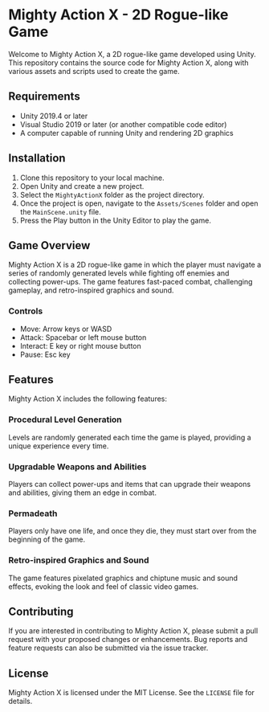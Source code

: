 # Mighty Action X - 2D Rogue-like Game

Welcome to Mighty Action X, a 2D rogue-like game developed using Unity. This repository contains the source code for Mighty Action X, along with various assets and scripts used to create the game.

## Requirements
- Unity 2019.4 or later
- Visual Studio 2019 or later (or another compatible code editor)
- A computer capable of running Unity and rendering 2D graphics

## Installation
1. Clone this repository to your local machine.
2. Open Unity and create a new project.
3. Select the `MightyActionX` folder as the project directory.
4. Once the project is open, navigate to the `Assets/Scenes` folder and open the `MainScene.unity` file.
5. Press the Play button in the Unity Editor to play the game.

## Game Overview
Mighty Action X is a 2D rogue-like game in which the player must navigate a series of randomly generated levels while fighting off enemies and collecting power-ups. The game features fast-paced combat, challenging gameplay, and retro-inspired graphics and sound.

### Controls
- Move: Arrow keys or WASD
- Attack: Spacebar or left mouse button
- Interact: E key or right mouse button
- Pause: Esc key

## Features
Mighty Action X includes the following features:

### Procedural Level Generation
Levels are randomly generated each time the game is played, providing a unique experience every time.

### Upgradable Weapons and Abilities
Players can collect power-ups and items that can upgrade their weapons and abilities, giving them an edge in combat.

### Permadeath
Players only have one life, and once they die, they must start over from the beginning of the game.

### Retro-inspired Graphics and Sound
The game features pixelated graphics and chiptune music and sound effects, evoking the look and feel of classic video games.

## Contributing
If you are interested in contributing to Mighty Action X, please submit a pull request with your proposed changes or enhancements. Bug reports and feature requests can also be submitted via the issue tracker.

## License
Mighty Action X is licensed under the MIT License. See the `LICENSE` file for details.
